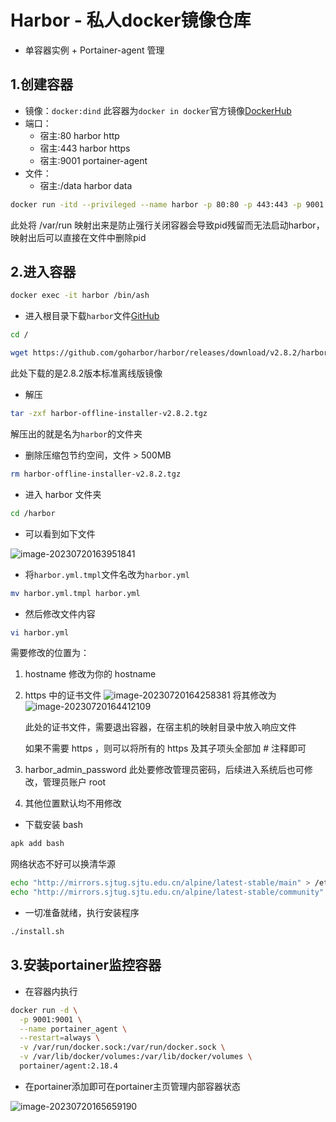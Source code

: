 # Harbor - 私人docker镜像仓库

- 单容器实例 + Portainer-agent 管理

## 1.创建容器

- 镜像：`docker:dind` 此容器为`docker in docker`官方镜像[DockerHub](https://hub.docker.com/_/docker)
- 端口：
  - 宿主:80       harbor http
  - 宿主:443     harbor https
  - 宿主:9001   portainer-agent
- 文件：
  - 宿主:/data  harbor data

```sh
docker run -itd --privileged --name harbor -p 80:80 -p 443:443 -p 9001:9001 -v /data/run:/var/run -v /data:/data docker:dind
```

此处将 /var/run 映射出来是防止强行关闭容器会导致pid残留而无法启动harbor，映射出后可以直接在文件中删除pid

## 2.进入容器

```sh
docker exec -it harbor /bin/ash
```

- 进入根目录下载`harbor`文件[GitHub](https://github.com/goharbor/harbor)

```sh
cd /
```

```sh
wget https://github.com/goharbor/harbor/releases/download/v2.8.2/harbor-offline-installer-v2.8.2.tgz
```

此处下载的是2.8.2版本标准离线版镜像

- 解压

```sh
tar -zxf harbor-offline-installer-v2.8.2.tgz
```

解压出的就是名为`harbor`的文件夹

- 删除压缩包节约空间，文件 > 500MB

```sh
rm harbor-offline-installer-v2.8.2.tgz
```

- 进入 harbor 文件夹

```sh
cd /harbor
```

- 可以看到如下文件

![image-20230720163951841](https://i.wolves.top/picgo/202307201639948.png)

- 将`harbor.yml.tmpl`文件名改为`harbor.yml`

```sh
mv harbor.yml.tmpl harbor.yml
```

- 然后修改文件内容

```sh
vi harbor.yml
```

需要修改的位置为：

1. hostname 修改为你的 hostname

2. https 中的证书文件 ![image-20230720164258381](https://i.wolves.top/picgo/202307201642427.png) 将其修改为 ![image-20230720164412109](https://i.wolves.top/picgo/202307201644153.png)

   此处的证书文件，需要退出容器，在宿主机的映射目录中放入响应文件

   如果不需要 https ，则可以将所有的 https 及其子项头全部加 # 注释即可

3. harbor_admin_password 此处要修改管理员密码，后续进入系统后也可修改，管理员账户 root

4. 其他位置默认均不用修改

- 下载安装 bash

```sh
apk add bash
```

网络状态不好可以换清华源

```sh
echo "http://mirrors.sjtug.sjtu.edu.cn/alpine/latest-stable/main" > /etc/apk/repositories
echo "http://mirrors.sjtug.sjtu.edu.cn/alpine/latest-stable/community" >> /etc/apk/repositories
```

- 一切准备就绪，执行安装程序

```sh
./install.sh
```

## 3.安装portainer监控容器

- 在容器内执行

```sh
docker run -d \
  -p 9001:9001 \
  --name portainer_agent \
  --restart=always \
  -v /var/run/docker.sock:/var/run/docker.sock \
  -v /var/lib/docker/volumes:/var/lib/docker/volumes \
  portainer/agent:2.18.4
```

- 在portainer添加即可在portainer主页管理内部容器状态

![image-20230720165659190](https://i.wolves.top/picgo/202307201656229.png)